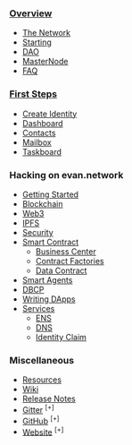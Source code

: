 ### [Overview](/)
- [The Network](/docs/network)
- [Starting](/docs/starting)
- [DAO](/docs/dao)
- [MasterNode](/docs/masternode)
- [FAQ](/docs/faq)

### [First Steps](/docs/first-steps)
- [Create Identity](/docs/create-identity)
- [Dashboard](/docs/dashboard)
- [Contacts](/docs/contacts)
- [Mailbox](/docs/mailbox)
- [Taskboard](/docs/taskboard)

### Hacking on evan.network
- [Getting Started](/dev/getting-started)
- [Blockchain](/dev/blockchain)
- [Web3](/dev/web3)
- [IPFS](/dev/ipfs)
- [Security](/dev/security)
- [Smart Contract](/dev/smart-contracts)
  - [Business Center](/dev/business-center)
  - [Contract Factories](/dev/contract-factories)
  - [Data Contract](/dev/data-contract)
- [Smart Agents](/dev/smart-agents)
- [DBCP](/dev/dbcp)
- [Writing DApps](/dev/dapps)
- [Services](/dev/dapps)
  - [ENS](/dev/ens)
  - [DNS](/dev/ens)
  - [Identity Claim](/dev/identity-claims)

### Miscellaneous
- [Resources](/docs/urls)
- [Wiki](/docs/wiki)
- [Release Notes](/docs/releases)
- [Gitter](https://gitter.im/evannetwork) <sup>[+]</sup>
- [GitHub](https://github.com/evannetwork) <sup>[+]</sup>
- [Website](https://evan.network) <sup>[+]</sup>
